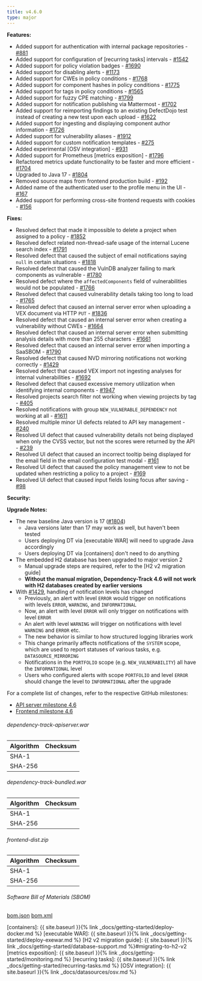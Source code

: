 ```yaml
---
title: v4.6.0
type: major
---
```


**Features:**

* Added support for authentication with internal package repositories - [#881]
* Added support for configuration of [recurring tasks] intervals - [#1542]
* Added support for policy violation badges - [#1690]
* Added support for disabling alerts - [#1173]
* Added support for CWEs in policy conditions - [#1768]
* Added support for component hashes in policy conditions - [#1775]
* Added support for tags in policy conditions - [#1565]
* Added support for fuzzy CPE matching - [#1799]
* Added support for notification publishing via Mattermost - [#1702]
* Added support for reimporting findings to an existing DefectDojo test instead of creating a new test upon each upload - [#1622]
* Added support for ingesting and displaying component author information - [#1726]
* Added support for vulnerability aliases - [#1912]
* Added support for custom notification templates - [#275]
* Added experimental [OSV integration] - [#931]
* Added support for Prometheus [metrics exposition] - [#1796]
* Refactored metrics update functionality to be faster and more efficient - [#1704]
* Upgraded to Java 17 - [#1804]
* Removed source maps from frontend production build - [#192]
* Added name of the authenticated user to the profile menu in the UI - [#167]
* Added support for performing cross-site frontend requests with cookies - [#156]

**Fixes:**

* Resolved defect that made it impossible to delete a project when assigned to a policy - [#1852]
* Resolved defect related non-thread-safe usage of the internal Lucene search index - [#1791]
* Resolved defect that caused the subject of email notifications saying `null` in certain situations - [#1818]
* Resolved defect that caused the VulnDB analyzer failing to mark components as vulnerable - [#1780]
* Resolved defect where the `affectedComponents` field of vulnerabilities would not be populated - [#1766]
* Resolved defect that caused vulnerability details taking too long to load - [#1765]
* Resolved defect that caused an internal server error when uploading a VEX document via HTTP `PUT` - [#1836]
* Resolved defect that caused an internal server error when creating a vulnerability without CWEs - [#1664]
* Resolved defect that caused an internal server error when submitting analysis details with more than 255 characters - [#1661]
* Resolved defect that caused an internal server error when importing a SaaSBOM - [#1790]
* Resolved defect that caused NVD mirroring notifications not working correctly - [#1429]
* Resolved defect that caused VEX import not ingesting analyses for internal vulnerabilities - [#1692]
* Resolved defect that caused excessive memory utilization when identifying internal components - [#1947]
* Resolved projects search filter not working when viewing projects by tag - [#405]
* Resolved notifications with group `NEW_VULNERABLE_DEPENDENCY` not working at all - [#1611]
* Resolved multiple minor UI defects related to API key management - [#240]
* Resolved UI defect that caused vulnerability details not being displayed when only the CVSS vector, but not the scores were returned by the API - [#239]
* Resolved UI defect that caused an incorrect tooltip being displayed for the email field in the email configuration test modal - [#161]
* Resolved UI defect that caused the policy management view to not be updated when restricting a policy to a project - [#169]
* Resolved UI defect that caused input fields losing focus after saving - [#98]

**Security:**

**Upgrade Notes:**

* The new baseline Java version is 17 ([#1804])
  * Java versions later than 17 may work as well, but haven't been tested
  * Users deploying DT via [executable WAR] will need to upgrade Java accordingly
  * Users deploying DT via [containers] don't need to do anything
* The embedded H2 database has been upgraded to major version 2
  * Manual upgrade steps are required, refer to the [H2 v2 migration guide]
  * **Without the manual migration, Dependency-Track 4.6 will not work with H2 databases created by earlier versions**
* With [#1429], handling of notification levels has changed 
  * Previously, an alert with level `ERROR` would trigger on notifications with levels `ERROR`, `WARNING`, and `INFORMATIONAL`
  * Now, an alert with level `ERROR` will only trigger on notifications with level `ERROR`
  * An alert with level `WARNING` will trigger on notifications with level `WARNING` and `ERROR` etc.
  * The new behavior is similar to how structured logging libraries work
  * This change primarily affects notifications of the `SYSTEM` scope, which are used to report statuses of various tasks, e.g. `DATASOURCE_MIRRORING`
  * Notifications in the `PORTFOLIO` scope (e.g. `NEW_VULNERABILITY`) all have the `INFORMATIONAL` level
  * Users who configured alerts with scope `PORTFOLIO` and level `ERROR` should change the level to `INFORMATIONAL` after the upgrade

For a complete list of changes, refer to the respective GitHub milestones:

* [API server milestone 4.6](https://github.com/DependencyTrack/dependency-track/milestone/21?closed=1)
* [Frontend milestone 4.6](https://github.com/DependencyTrack/frontend/milestone/8?closed=1)

###### dependency-track-apiserver.war

| Algorithm | Checksum |
|:----------|:---------|
| SHA-1     |          |
| SHA-256   |          |

###### dependency-track-bundled.war

| Algorithm | Checksum |
|:----------|:---------|
| SHA-1     |          |
| SHA-256   |          |

###### frontend-dist.zip

| Algorithm | Checksum |
|:----------|:---------|
| SHA-1     |          |
| SHA-256   |          |

###### Software Bill of Materials (SBOM)

[bom.json](https://github.com/DependencyTrack/dependency-track/releases/download/4.6.0/bom.json)
[bom.xml](https://github.com/DependencyTrack/dependency-track/releases/download/4.6.0/bom.xml)

[#98]: https://github.com/DependencyTrack/frontend/issues/98
[#156]: https://github.com/DependencyTrack/frontend/issues/156
[#161]: https://github.com/DependencyTrack/frontend/issues/161
[#167]: https://github.com/DependencyTrack/frontend/issues/167
[#169]: https://github.com/DependencyTrack/frontend/issues/169
[#192]: https://github.com/DependencyTrack/frontend/issues/192
[#239]: https://github.com/DependencyTrack/frontend/pull/239
[#240]: https://github.com/DependencyTrack/frontend/pull/240
[#275]: https://github.com/DependencyTrack/dependency-track/issues/275
[#405]: https://github.com/DependencyTrack/dependency-track/issues/405
[#881]: https://github.com/DependencyTrack/dependency-track/issues/881
[#931]: https://github.com/DependencyTrack/dependency-track/issues/931
[#1173]: https://github.com/DependencyTrack/dependency-track/issues/1173
[#1429]: https://github.com/DependencyTrack/dependency-track/issues/1429
[#1542]: https://github.com/DependencyTrack/dependency-track/issues/1542
[#1565]: https://github.com/DependencyTrack/dependency-track/issues/1565
[#1611]: https://github.com/DependencyTrack/dependency-track/issues/1611
[#1622]: https://github.com/DependencyTrack/dependency-track/issues/1622
[#1661]: https://github.com/DependencyTrack/dependency-track/issues/1661
[#1664]: https://github.com/DependencyTrack/dependency-track/issues/1664
[#1690]: https://github.com/DependencyTrack/dependency-track/issues/1690
[#1692]: https://github.com/DependencyTrack/dependency-track/issues/1765
[#1702]: https://github.com/DependencyTrack/dependency-track/pull/1702
[#1704]: https://github.com/DependencyTrack/dependency-track/pull/1704
[#1726]: https://github.com/DependencyTrack/dependency-track/issues/1726
[#1765]: https://github.com/DependencyTrack/dependency-track/issues/1765
[#1766]: https://github.com/DependencyTrack/dependency-track/issues/1766
[#1768]: https://github.com/DependencyTrack/dependency-track/issues/1768
[#1775]: https://github.com/DependencyTrack/dependency-track/issues/1775
[#1780]: https://github.com/DependencyTrack/dependency-track/issues/1780
[#1790]: https://github.com/DependencyTrack/dependency-track/issues/1790
[#1791]: https://github.com/DependencyTrack/dependency-track/issues/1797
[#1796]: https://github.com/DependencyTrack/dependency-track/pull/1796
[#1799]: https://github.com/DependencyTrack/dependency-track/pull/1799
[#1804]: https://github.com/DependencyTrack/dependency-track/pull/1804
[#1818]: https://github.com/DependencyTrack/dependency-track/issues/1818
[#1836]: https://github.com/DependencyTrack/dependency-track/issues/1836
[#1852]: https://github.com/DependencyTrack/dependency-track/issues/1852
[#1912]: https://github.com/DependencyTrack/dependency-track/pull/1912
[#1947]: https://github.com/DependencyTrack/dependency-track/issues/1947

[containers]: {{ site.baseurl }}{% link _docs/getting-started/deploy-docker.md %}
[executable WAR]: {{ site.baseurl }}{% link _docs/getting-started/deploy-exewar.md %}
[H2 v2 migration guide]: {{ site.baseurl }}{% link _docs/getting-started/database-support.md %}#migrating-to-h2-v2
[metrics exposition]: {{ site.baseurl }}{% link _docs/getting-started/monitoring.md %}
[recurring tasks]: {{ site.baseurl }}{% link _docs/getting-started/recurring-tasks.md %}
[OSV integration]: {{ site.baseurl }}{% link _docs/datasources/osv.md %}